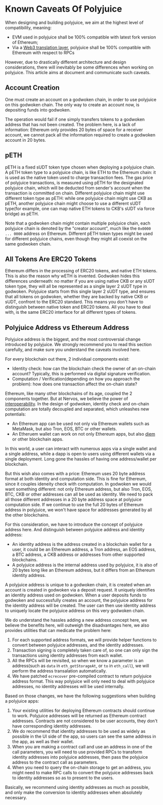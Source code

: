 # Known Caveats Of Polyjuice

When designing and building polyjuice, we aim at the highest level of compatibility, meaning:

* EVM used in polyjuice shall be 100% compatible with latest fork version of Ethereum;
* Via a [Web3 translation layer](https://github.com/bitrocks/godwoken-web3), polyjuice shall be 100% compatible with Ethereum with respect to RPCs

However, due to drastically different architecture and design considerations, there will inevitably be some differences when working on polyjuice. This article aims at document and communicate such caveats.

## Account Creation

One must create an account on a godwoken chain, in order to use polyjuice on this godwoken chain. The only way to create an account now, is depositing funds into godwoken.

The operation would fail if one simply transfers tokens to a godwoken address that has not been created. The problem here, is a lack of information: Ethereum only provides 20 bytes of space for a receiver account, we cannot pack all the information required to create a godwoken account in 20 bytes.

## pETH

pETH is a fixed sUDT token type chosen when deploying a polyjuice chain. A pETH token type to a polyjuice chain, is like ETH to the Ethereum chain: it is used as the native token used to charge transaction fees. The gas price of polyjuice transactions, is measured using pETH for the designated polyjuice chain, which will be deducted from sender's account when the transaction is committed on chain. Different polyjuice chain might use different token type as pETH: while one polyjuice chain might use CKB as pETH, another polyjuice chain might choose to use a different sUDT type(for example, one can map native ETH tokens to CKB's sUDT via force bridge) as pETH.

Note that a godwoken chain might contain multiple polyjuice chain, each polyjuice chain is denoted by the "creator account", much like the `0x0000 ... 0000` address on Ethereum. Different pETH token types might be used for different polyjuice chains, even though they might all coexist on the same godwoken chain.

## All Tokens Are ERC20 Tokens

Ethereum differs in the processing of ERC20 tokens, and native ETH tokens. This is also the reason why wETH is invented. Godwoken hides this differences underneath: no matter if you are using native CKB or any sUDT token type, they will all be represented as a single layer 2 sUDT type in godwoken. Polyjuice starts from this single layer 2 sUDT type, and ensures that all tokens on godwoken, whether they are backed by native CKB or sUDT, confront to the ERC20 standard. This means you don't have to distinguish between native token and ERC20 tokens. All you have to deal with, is the same ERC20 interface for all different types of tokens.

## Polyjuice Address vs Ethereum Address

Polyjuice address is the biggest, and the most controversial change introduced by polyjuice. We strongly recommend you to read this section carefully, and make sure you understand the caveats involved here.

For every blockchain out there, 2 individual components exist:

* Identity check: how can the blockchain check the owner of an on-chain account? Typically, this is performed via digital signature verification.
* Computation / Verification(depending on how you approach the problem): how does one transaction affect the on-chain state?

Ethereum, like many other blockchains of its age, coupled the 2 components together. But at Nervos, we believe the power of [interoperability](https://talk.nervos.org/t/blockchain-abstraction-and-interoperability-2-0/5440). In the design of godwoken, identity check and on-chain computation are totally decoupled and separated, which unleashes new potentials:

* An Ethereum app can be used not only via Ethereum wallets such as MetaMask, but also Tron, EOS, BTC or other wallets.
* An Etheruem wallet can work on not only Ethereum apps, but also [diem](https://www.diem.com/en-us/) or other blockchain apps.

In this world, a user can interact with numerous apps via a single wallet and a single address, while a dapp is open to users using different wallets via a single deployment. Long gone the hassles of having one address/wallet per blockchain.

But this wish also comes with a price: Ethereum uses 20 byte address format at both identity and computation side. This is fine for Ethereum, since it couples ideneity check with computation. In godwoken we would want something different: not only Ethereum address, but also Tron, EOS, BTC, CKB or other addresses can all be used as identity. We need to pack all those different addresses in a 20 byte address space at polyjuice computation side. If we continue to use the full 20 bytes of Ethereum address in polyjuice, we won't have space for addresses generated by all the other blockchains.

For this consideration, we have to introduce the concept of polyjuice address here. And distinguish between polyjuice address and identity address:

* An identity address is the address created in a blockchain wallet for a user, it could be an Ethereum address, a Tron address, an EOS address, a BTC address, a CKB address or addresses from other supported blockchains.
* A polyjuice address is the internal address used by polyjuice, it is also of 20 bytes long like an Ethereum address, but it differs from an Ethereum identity address.

A polyjuice address is unique to a godwoken chain, it is created when an account is created in godwoken via a deposit request. It uniquely identifies an identity address used on godwoken. When a user deposits funds to godwoken and successfully creates an account, the polyjuice address for the identity address will be created. The user can then use identity address to uniquely locate the polyjuice address on this very godwoken chain.

We do understand the hassles adding a new address concept here, we believe the benefits here, will outweigh the disadvantages here, we also provides utilities that can medicate the problem here:

1. For each supported address formats, we will provide helper functions to convert between polyjuice addresses, and the identity addresses.
2. Transaction signing is completely taken care of, so one can only sign the transactions using identity addresses from each wallet.
3. All the RPCs will be revisited, so when we know a parameter is an address(such as `data` in `eth_getStorageAt`, or `to` in `eth_call`), we will perform the address transalation automatically.
4. We have patched `ecrecover` pre-compiled contract to return polyjuice address format. This way polyjuice will only need to deal with polyjuice addresses, no identity addresses will be used internally.

Based on those changes, we have the following suggestions when building a polyjuice apps:

1. Your existing utilities for deploying Ethereum contracts should continue to work. Polyjuice addresses will be returned as Ethereum contract addresses. Contracts are not considered to be user accounts, they don't have corresponding identity addresses.
2. We do recommend that identity addresses to be used as widely as possible in the UI side of the app, so users can see the same address in the app, as well as their wallet.
3. When you are making a contract call and use an address in one of the call parameters, you will need to use provided RPCs to transform identity addresses into polyjuice addresses, then pass the polyjuice address to the contract call as parameters.
4. When you need to query the on-chain storage to get an address, you might need to make RPC calls to convert the polyjuice addresses back to identity addresses so as to present to the users.

Basically, we recommend using identity addresses as much as possible, and only make the conversion to identity addresses when absolutely necessary.
